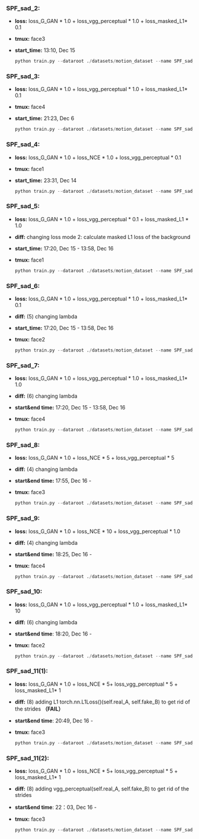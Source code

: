 ### SPF_sad_2: 

- **loss:** loss_G_GAN * 1.0 + loss_vgg_perceptual * 1.0 + loss_masked_L1* 0.1

- **tmux:** face3

- **start_time:** 13:10, Dec 15

  ```python
  python train.py --dataroot ./datasets/motion_dataset --name SPF_sad_2 --CUT_mode CUT --gpu_ids 5 --display_id -1 --dataset_mode masked --lambda_NCE 0 --mask_start 17 --mask_end 68 --loss_mode 1
  ```

  

### SPF_sad_3: 

- **loss:** loss_G_GAN * 1.0 + loss_vgg_perceptual * 1.0 + loss_masked_L1* 0.1

- **tmux:** face4

- **start_time:** 21:23, Dec 6

  ```python
  python train.py --dataroot ./datasets/motion_dataset --name SPF_sad_3 --CUT_mode CUT --gpu_ids 2 --display_id -1 --dataset_mode masked --lambda_NCE 0 --loss_mode 1
  ```

  

### SPF_sad_4: 

- **loss:** loss_G_GAN * 1.0  + loss_NCE * 1.0 + loss_vgg_perceptual * 0.1

- **tmux:** face1

- **start_time:** 23:31, Dec 14

  ```python
  python train.py --dataroot ./datasets/motion_dataset --name SPF_sad_4 --CUT_mode CUT --gpu_ids 3 --display_id -1 --dataset_mode masked --lambda_VGG_perceptual 0.1 --lambda_L1_masked 0 --mask_start 17 --mask_end 68 --loss_mode 2
  ```

  

### SPF_sad_5: 

- **loss:** loss_G_GAN * 1.0 + loss_vgg_perceptual * 0.1  + loss_masked_L1 * 1.0

- **diff:** changing loss mode 2: calculate masked L1 loss of the background 

- **start_time:** 17:20, Dec 15 - 13:58, Dec 16

- **tmux:** face1

  ```python
  python train.py --dataroot ./datasets/motion_dataset --name SPF_sad_5 --CUT_mode CUT --gpu_ids 4 --display_id -1 --dataset_mode masked --lambda_VGG_perceptual 0.1 --lambda_L1_masked 1.0 --lambda_NCE 0 --mask_start 17 --mask_end 68 --loss_mode 2
  ```

  

### SPF_sad_6: 

- **loss:** loss_G_GAN * 1.0 + loss_vgg_perceptual * 1.0 + loss_masked_L1* 0.1

- **diff:** (5) changing lambda

- **start_time:** 17:20, Dec 15 - 13:58, Dec 16

- **tmux:** face2

  ```python
  python train.py --dataroot ./datasets/motion_dataset --name SPF_sad_6 --CUT_mode CUT --gpu_ids 5 --display_id -1 --dataset_mode masked --lambda_NCE 0 --mask_start 17 --mask_end 68 --loss_mode 2
  ```

  

### SPF_sad_7: 

- **loss:** loss_G_GAN * 1.0 + loss_vgg_perceptual * 1.0 + loss_masked_L1* 1.0

- **diff:** (6) changing lambda

- **start&end time:** 17:20, Dec 15 - 13:58, Dec 16

- **tmux:** face4

  ```python
  python train.py --dataroot ./datasets/motion_dataset --name SPF_sad_7 --CUT_mode CUT --gpu_ids 6 --display_id -1 --dataset_mode masked --lambda_NCE 0 --lambda_L1_masked 1.0 --mask_start 17 --mask_end 68 --loss_mode 2
  ```

  

### SPF_sad_8: 

- **loss:** loss_G_GAN * 1.0 + loss_NCE * 5 + loss_vgg_perceptual * 5

- **diff:** (4) changing lambda

- **start&end time:** 17:55, Dec 16 - 

- **tmux:** face3

  ```python
  python train.py --dataroot ./datasets/motion_dataset --name SPF_sad_8 --CUT_mode CUT --gpu_ids 5 --display_id -1 --dataset_mode masked --lambda_NCE 10 --lambda_L1_masked 0 --loss_mode 2
  ```

  

### SPF_sad_9: 

- **loss:** loss_G_GAN * 1.0 + loss_NCE * 10 + loss_vgg_perceptual * 1.0

- **diff:** (4) changing lambda

- **start&end time:** 18:25, Dec 16 - 

- **tmux:** face4

  ```python
  python train.py --dataroot ./datasets/motion_dataset --name SPF_sad_9 --CUT_mode CUT --gpu_ids 6 --display_id -1 --dataset_mode masked --lambda_L1_masked 0 --lambda_NCE 10 --mask_start 17 --mask_end 68 --loss_mode 2
  ```

  

### SPF_sad_10: 

- **loss:** loss_G_GAN * 1.0 + loss_vgg_perceptual * 1.0 + loss_masked_L1* 10

- **diff:** (6) changing lambda

- **start&end time**: 18:20, Dec 16 - 

- **tmux:** face2

  ```python
  python train.py --dataroot ./datasets/motion_dataset --name SPF_sad_10 --CUT_mode CUT --gpu_ids 4 --display_id -1 --dataset_mode masked --lambda_L1_masked 10 --lambda_NCE 0 --loss_mode 2
  ```

  

### SPF_sad_11(1): 

- **loss:** loss_G_GAN * 1.0 + loss_NCE * 5+ loss_vgg_perceptual * 5 + loss_masked_L1* 1

- **diff:** (8) adding L1 torch.nn.L1Loss()(self.real_A, self.fake_B) to get rid of the strides **（FAIL）**

- **start&end time**: 20:49, Dec 16 - 

- **tmux:** face3

  ```python
  python train.py --dataroot ./datasets/motion_dataset --name SPF_sad_10 --CUT_mode CUT --gpu_ids 4 --display_id -1 --dataset_mode masked --lambda_L1_masked 1 --lambda_NCE 5 --lambda_VGG_perceptual 5 --loss_mode 2
  ```

  

### SPF_sad_11(2): 

- **loss:** loss_G_GAN * 1.0 + loss_NCE * 5+ loss_vgg_perceptual * 5 + loss_masked_L1* 1

- **diff:** (8) adding vgg_perceptual(self.real_A, self.fake_B) to get rid of the strides

- **start&end time**: 22：03, Dec 16 - 

- **tmux:** face3

  ```python
  python train.py --dataroot ./datasets/motion_dataset --name SPF_sad_10 --CUT_mode CUT --gpu_ids 4 --display_id -1 --dataset_mode masked --lambda_L1_masked 0 --lambda_NCE 5 --lambda_VGG_perceptual 5 --loss_mode 2
  ```

  





